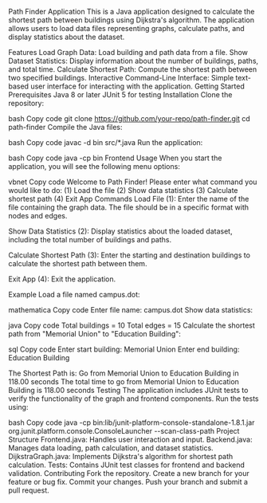 Path Finder Application
This is a Java application designed to calculate the shortest path between buildings using Dijkstra's algorithm. The application allows users to load data files representing graphs, calculate paths, and display statistics about the dataset.

Features
Load Graph Data: Load building and path data from a file.
Show Dataset Statistics: Display information about the number of buildings, paths, and total time.
Calculate Shortest Path: Compute the shortest path between two specified buildings.
Interactive Command-Line Interface: Simple text-based user interface for interacting with the application.
Getting Started
Prerequisites
Java 8 or later
JUnit 5 for testing
Installation
Clone the repository:

bash
Copy code
git clone https://github.com/your-repo/path-finder.git
cd path-finder
Compile the Java files:

bash
Copy code
javac -d bin src/*.java
Run the application:

bash
Copy code
java -cp bin Frontend
Usage
When you start the application, you will see the following menu options:

vbnet
Copy code
Welcome to Path Finder!
Please enter what command you would like to do:
(1) Load the file 
(2) Show data statistics
(3) Calculate shortest path
(4) Exit App
Commands
Load File (1): Enter the name of the file containing the graph data. The file should be in a specific format with nodes and edges.

Show Data Statistics (2): Display statistics about the loaded dataset, including the total number of buildings and paths.

Calculate Shortest Path (3): Enter the starting and destination buildings to calculate the shortest path between them.

Exit App (4): Exit the application.

Example
Load a file named campus.dot:

mathematica
Copy code
Enter file name: 
campus.dot
Show data statistics:

java
Copy code
Total buildings = 10
Total edges = 15
Calculate the shortest path from "Memorial Union" to "Education Building":

sql
Copy code
Enter start building: 
Memorial Union
Enter end building: 
Education Building

The Shortest Path is:
Go from Memorial Union to Education Building in 118.00 seconds
The total time to go from Memorial Union to Education Building is 118.00 seconds
Testing
The application includes JUnit tests to verify the functionality of the graph and frontend components. Run the tests using:

bash
Copy code
java -cp bin:lib/junit-platform-console-standalone-1.8.1.jar org.junit.platform.console.ConsoleLauncher --scan-class-path
Project Structure
Frontend.java: Handles user interaction and input.
Backend.java: Manages data loading, path calculation, and dataset statistics.
DijkstraGraph.java: Implements Dijkstra's algorithm for shortest path calculation.
Tests: Contains JUnit test classes for frontend and backend validation.
Contributing
Fork the repository.
Create a new branch for your feature or bug fix.
Commit your changes.
Push your branch and submit a pull request.

